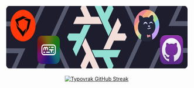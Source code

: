 <div align="center">
  <img src="./typovrak-banner-desktop-border-radius-gh-min.png" alt="Typovrak banner" height="170" style="max-width: 495px;">
</div>

<br>

<div align="center">
  <a href="https://git.io/streak-stats">
    <img src="https://github-readme-streak-stats-eight.vercel.app?user=typovrak&theme=catppuccin-mocha&hide_border=false&border_radius=10" alt="Typovrak GitHub Streak">
  </a>
</div>

